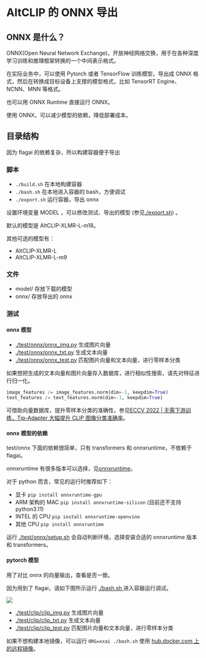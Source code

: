 # AltCLIP 的 ONNX 导出

## ONNX 是什么？

ONNX(Open Neural Network Exchange)，开放神经网络交换，用于在各种深度学习训练和推理框架转换的一个中间表示格式。

在实际业务中，可以使用 Pytorch 或者 TensorFlow 训练模型，导出成 ONNX 格式，然后在转换成目标设备上支撑的模型格式，比如 TensorRT Engine、NCNN、MNN 等格式。

也可以用 ONNX Runtime 直接运行 ONNX。

使用 ONNX，可以减少模型的依赖，降低部署成本。

## 目录结构

因为 flagai 的依赖复杂，所以构建容器便于导出

### 脚本

* `./build.sh` 在本地构建容器
* `./bash.sh` 在本地进入容器的 bash，方便调试
* `./export.sh` 运行容器，导出 onnx

设置环境变量 MODEL ，可以修改测试、导出的模型 (参见[./export.sh](./export.sh)) 。

默认的模型是 AltCLIP-XLMR-L-m18。

其他可选的模型有：

* AltCLIP-XLMR-L
* AltCLIP-XLMR-L-m9

### 文件

* model/ 存放下载的模型
* onnx/ 存放导出的 onnx

### 测试

#### onnx 模型

* [./test/onnx/onnx_img.py](./test/onnx/onnx_img.py)  生成图片向量
* [./test/onnx/onnx_txt.py](./test/onnx/onnx_txt.py)  生成文本向量
* [./test/onnx/onnx_test.py](./test/onnx/onnx_test.py) 匹配图片向量和文本向量，进行零样本分类

如果想把生成的文本向量和图片向量存入数据库，进行相似性搜索，请先对特征进行归一化。

```python
image_features /= image_features.norm(dim=-1, keepdim=True)
text_features /= text_features.norm(dim=-1, keepdim=True)
```

可借助向量数据库，提升零样本分类的准确性，参见[ECCV 2022 | 无需下游训练，Tip-Adapter 大幅提升 CLIP 图像分类准确率](https://cloud.tencent.com/developer/article/2126102)。

#### onnx 模型的依赖

test/onnx 下面的依赖很简单，只有 transformers 和 onnxruntime，不依赖于 flagai。

onnxruntime 有很多版本可以选择，见[onnxruntime](https://onnxruntime.ai/)。

对于 python 而言，常见的运行时推荐如下：

* 显卡 `pip install onnxruntime-gpu`
* ARM 架构的 MAC `pip install onnxruntime-silicon` (目前还不支持 python3.11)
* INTEL 的 CPU `pip install onnxruntime-openvino`
* 其他 CPU `pip install onnxruntime`

运行 [./test/onnx/setup.sh](./test/onnx/setup.sh) 会自动判断环境，选择安装合适的 onnxruntime 版本和 transformers。

#### pytorch 模型

用了对比 onnx 的向量输出，查看是否一致。

因为用到了 flagai，请如下图所示运行 [./bash.sh ](./bash.sh) 进入容器运行调试。

![](https://pub-b8db533c86124200a9d799bf3ba88099.r2.dev/2023/06/ei64CNo.webp)

* [./test/clip/clip_img.py](./test/clip/clip_img.py)  生成图片向量
* [./test/clip/clip_txt.py](./test/clip/clip_txt.py)  生成文本向量
* [./test/clip/clip_test.py](./test/clip/clip_test.py) 匹配图片向量和文本向量，进行零样本分类

如果不想构建本地镜像，可以运行 `ORG=xxai ./bash.sh` 使用 [hub.docker.com 上的远程镜像](https://hub.docker.com/repository/docker/xxai/altclip-onnx)。
